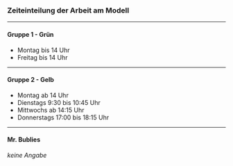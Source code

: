 ### Zeiteinteilung der Arbeit am Modell
----
#### Gruppe 1 - Grün

- Montag bis 14 Uhr
- Freitag bis 14 Uhr

----
#### Gruppe 2 - Gelb

- Montag ab 14 Uhr
- Dienstags 9:30 bis 10:45 Uhr
- Mittwochs ab 14:15 Uhr
- Donnerstags 17:00 bis 18:15 Uhr

----
#### Mr. Bublies

*keine Angabe*
